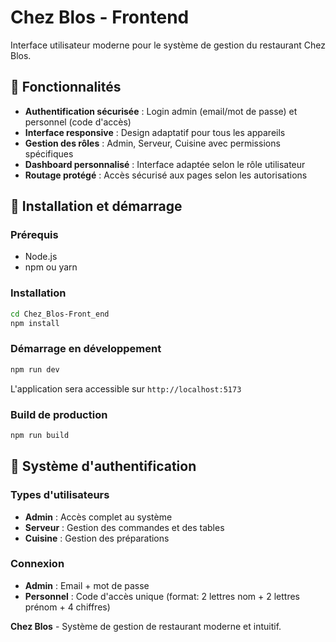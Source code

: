 # Chez Blos - Frontend

Interface utilisateur moderne pour le système de gestion du restaurant Chez Blos.

## 🚀 Fonctionnalités

- **Authentification sécurisée** : Login admin (email/mot de passe) et personnel (code d'accès)
- **Interface responsive** : Design adaptatif pour tous les appareils
- **Gestion des rôles** : Admin, Serveur, Cuisine avec permissions spécifiques
- **Dashboard personnalisé** : Interface adaptée selon le rôle utilisateur
- **Routage protégé** : Accès sécurisé aux pages selon les autorisations

## 🚀 Installation et démarrage

### Prérequis

- Node.js
- npm ou yarn

### Installation

```bash
cd Chez_Blos-Front_end
npm install
```

### Démarrage en développement

```bash
npm run dev
```

L'application sera accessible sur `http://localhost:5173`

### Build de production

```bash
npm run build
```

## 🔐 Système d'authentification

### Types d'utilisateurs

- **Admin** : Accès complet au système
- **Serveur** : Gestion des commandes et des tables
- **Cuisine** : Gestion des préparations

### Connexion

- **Admin** : Email + mot de passe
- **Personnel** : Code d'accès unique (format: 2 lettres nom + 2 lettres prénom + 4 chiffres)


**Chez Blos** - Système de gestion de restaurant moderne et intuitif.
